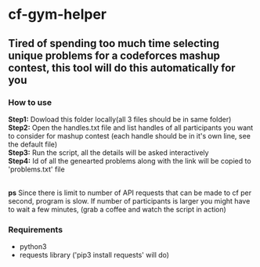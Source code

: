 # cf-gym-helper
## Tired of spending too much time selecting unique problems for a codeforces mashup contest, this tool will do this automatically for you

### How to use
**Step1:** Dowload this folder locally(all 3 files should be in same folder)<br>
**Step2:** Open the handles.txt file and list handles of all participants you want to consider for mashup contest (each handle should be in it's own line, see the default file)<br>
**Step3:** Run the script, all the details will be asked interactively<br> 
**Step4:** Id of all the genearted problems along with the link will be copied to 'problems.txt' file<br><br>

**ps** Since there is limit to number of API requests that can be made to cf per second, program is slow. If number of participants is larger
you might have to wait a few minutes, (grab a coffee and watch the script in action)

### Requirements
* python3
* requests library ('pip3 install requests' will do)